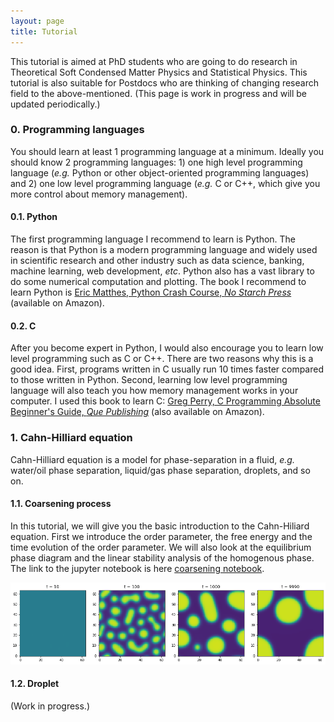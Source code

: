 ```yaml
---
layout: page
title: Tutorial
---
```


This tutorial is aimed at PhD students who are going to do research in Theoretical Soft Condensed Matter Physics and Statistical Physics. 
This tutorial is also suitable for Postdocs who are thinking of changing research field to the above-mentioned.
(This page is work in progress and will be updated periodically.)

### 0. Programming languages

You should learn at least 1 programming language at a minimum. 
Ideally you should know 2 programming languages: 1) one high level programming language (_e.g._ Python or other object-oriented programming languages) and 2) one low level programming language (_e.g._ C or C++, which give you more control about memory management).

#### 0.1. Python

The first programming language I recommend to learn is Python. The reason is that Python is a modern programming language and widely used in scientific research and other industry such as data science, banking, machine learning, web development, _etc_. Python also has a vast library to do some numerical computation and plotting. The book I recommend to learn Python is [Eric Matthes, Python Crash Course, _No Starch Press_] (available on Amazon).

#### 0.2. C

After you become expert in Python, I would also encourage you to learn low level programming such as C or C++.
There are two reasons why this is a good idea. 
First, programs written in C usually run 10 times faster compared to those written in Python.
Second, learning low level programming language will also teach you how memory management works in your computer.
I used this book to learn C: [Greg Perry, C Programming Absolute Beginner's Guide, _Que Publishing_] (also available on Amazon).

### 1. Cahn-Hilliard equation

Cahn-Hilliard equation is a model for phase-separation in a fluid, _e.g._ water/oil phase separation, liquid/gas phase separation, droplets, and so on.

#### 1.1. Coarsening process 

In this tutorial, we will give you the basic introduction to the Cahn-Hiliard equation. First we introduce the order parameter, the free energy and the time evolution of the order parameter. We will also look at the equilibrium phase diagram and the linear stability analysis of the homogenous phase. The link to the jupyter notebook is here [coarsening notebook].

<img src="https://raw.githubusercontent.com/elsentjhung/elsentjhung.github.io/master/_figures/coarsening.png" alt="drawing" width="800"/>

#### 1.2. Droplet 

(Work in progress.)



[coarsening notebook]: https://nbviewer.org/github/elsentjhung/cahn-hilliard-coarsening/blob/master/coarsening.ipynb

[coarsening process]: https://nbviewer.org/github/elsentjhung/cahn-hilliard-coarsening/blob/master/cahn_hilliard.ipynb

[Eric Matthes, Python Crash Course, _No Starch Press_]: https://www.amazon.co.uk/Python-Crash-Course-Hands-Project-Based/dp/1593276036/ref=sr_1_3?crid=3PW3644NJJAFI&keywords=Eric+Matthes+python&qid=1668365923&sprefix=eric+matthes+python%2Caps%2C153&sr=8-3

[Greg Perry, C Programming Absolute Beginner's Guide, _Que Publishing_]: https://www.amazon.co.uk/Programming-Absolute-Beginners-Guide-Guides/dp/0789751984/ref=sr_1_1?keywords=c+programming+absolute+beginner%27s+guide&qid=1668365982&sprefix=c+programming+abso%2Caps%2C160&sr=8-1

[Eric Matthes, Python Crash Course, _No Starch Press_]: https://www.amazon.co.uk/Python-Crash-Course-Hands-Project-Based/dp/1593276036/ref=sr_1_3?crid=3PW3644NJJAFI&keywords=Eric+Matthes+python&qid=1668365923&sprefix=eric+matthes+python%2Caps%2C153&sr=8-3

[Greg Perry, C Programming Absolute Beginner's Guide, _Que Publishing_]: https://www.amazon.co.uk/Programming-Absolute-Beginners-Guide-Guides/dp/0789751984/ref=sr_1_1?keywords=c+programming+absolute+beginner%27s+guide&qid=1668365982&sprefix=c+programming+abso%2Caps%2C160&sr=8-1

